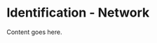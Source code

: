 <!-- File: docs/incident-response/identification/network.md -->
# Identification - Network

Content goes here.
